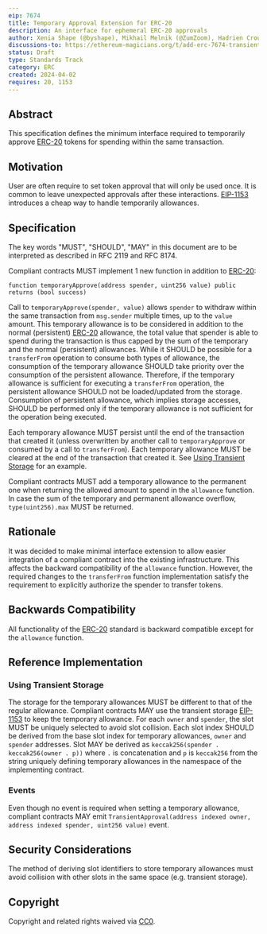 ```yaml
---
eip: 7674
title: Temporary Approval Extension for ERC-20
description: An interface for ephemeral ERC-20 approvals
author: Xenia Shape (@byshape), Mikhail Melnik (@ZumZoom), Hadrien Croubois (@Amxx)
discussions-to: https://ethereum-magicians.org/t/add-erc-7674-transient-approval-extension-for-erc-20/19521
status: Draft
type: Standards Track
category: ERC
created: 2024-04-02
requires: 20, 1153
---
```


## Abstract

This specification defines the minimum interface required to temporarily approve [ERC-20](./eip-20.md) tokens for spending within the same transaction.

## Motivation

User are often require to set token approval that will only be used once. It is common to leave unexpected approvals after these interactions. [EIP-1153](./eip-1153.md) introduces a cheap way to handle temporarily allowances.

## Specification

The key words "MUST", "SHOULD", "MAY" in this document are to be interpreted as described in RFC 2119 and RFC 8174.

Compliant contracts MUST implement 1 new function in addition to [ERC-20](./eip-20.md):
```solidity
function temporaryApprove(address spender, uint256 value) public returns (bool success)
```
Call to `temporaryApprove(spender, value)` allows `spender` to withdraw within the same transaction from `msg.sender` multiple times, up to the `value` amount.  This temporary allowance is to be considered in addition to the normal (persistent) [ERC-20](./eip-20.md) allowance, the total value that spender is able to spend during the transaction is thus capped by the sum of the temporary and the normal (persistent) allowances. While it SHOULD be possible for a `transferFrom` operation to consume both types of allowance, the consumption of the temporary allowance SHOULD take priority over the consumption of the persistent allowance. Therefore, if the temporary allowance is sufficient for executing a `transferFrom` operation, the persistent allowance SHOULD not be loaded/updated from the storage. Consumption of persistent allowance, which implies storage accesses, SHOULD be performed only if the temporary allowance is not sufficient for the operation being executed.

Each temporary allowance MUST persist until the end of the transaction that created it (unless overwritten by another call to `temporaryApprove` or consumed by a call to `transferFrom`). Each temporary allowance MUST be cleared at the end of the transaction that created it. See [Using Transient Storage](#using-transient-storage) for an example.

Compliant contracts MUST add a temporary allowance to the permanent one when returning the allowed amount to spend in the `allowance` function. In case the sum of the temporary and permanent allowance overflow, `type(uint256).max` MUST be returned.

## Rationale

It was decided to make minimal interface extension to allow easier integration of a compliant contract into the existing infrastructure. This affects the backward compatibility of the `allowance` function. However, the required changes to the `transferFrom` function implementation satisfy the requirement to explicitly authorize the spender to transfer tokens.

## Backwards Compatibility

All functionality of the [ERC-20](./eip-20.md) standard is backward compatible except for the `allowance` function.

## Reference Implementation

### Using Transient Storage
The storage for the temporary allowances MUST be different to that of the regular allowance. Compliant contracts MAY use the transient storage [EIP-1153](./eip-1153.md) to keep the temporary allowance. For each `owner` and `spender`, the slot MUST be uniquely selected to avoid slot collision. Each slot index SHOULD be derived from the base slot index for temporary allowances, `owner` and `spender` addresses. Slot MAY be derived as `keccak256(spender . keccak256(owner . p))` where `.` is concatenation and `p` is `keccak256` from the string uniquely defining temporary allowances in the namespace of the implementing contract.

### Events
Even though no event is required when setting a temporary allowance, compliant contracts MAY emit `TransientApproval(address indexed owner, address indexed spender, uint256 value)` event.

## Security Considerations

The method of deriving slot identifiers to store temporary allowances must avoid collision with other slots in the same space (e.g. transient storage).

## Copyright

Copyright and related rights waived via [CC0](../LICENSE.md).
